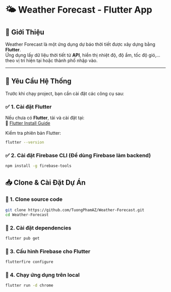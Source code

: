 # 🌤️ Weather Forecast - Flutter App

## 🚀 Giới Thiệu  
Weather Forecast là một ứng dụng dự báo thời tiết được xây dựng bằng **Flutter**.  
Ứng dụng lấy dữ liệu thời tiết từ **API**, hiển thị nhiệt độ, độ ẩm, tốc độ gió,... theo vị trí hiện tại hoặc thành phố nhập vào.

---

## 📌 Yêu Cầu Hệ Thống

Trước khi chạy project, bạn cần cài đặt các công cụ sau:

### ✅ 1. Cài đặt Flutter
Nếu chưa có **Flutter**, tải và cài đặt tại:  
🔗 [Flutter Install Guide](https://docs.flutter.dev/get-started/install)

Kiểm tra phiên bản Flutter:
```sh
flutter --version
```

### ✅ 2. Cài đặt Firebase CLI (Để dùng Firebase làm backend)
```sh
npm install -g firebase-tools
```
## 📥 Clone & Cài Đặt Dự Án

### 🔹 1. Clone source code
```sh
git clone https://github.com/TuongPhamAZ/Weather-Forecast.git
cd Weather-Forecast
```
### 🔹 2. Cài đặt dependencies
```sh
flutter pub get
```

### 🔹 3. Cấu hình Firebase cho Flutter
```sh
flutterfire configure
```

### 🔹 4. Chạy ứng dụng trên local
```sh
flutter run -d chrome
```
